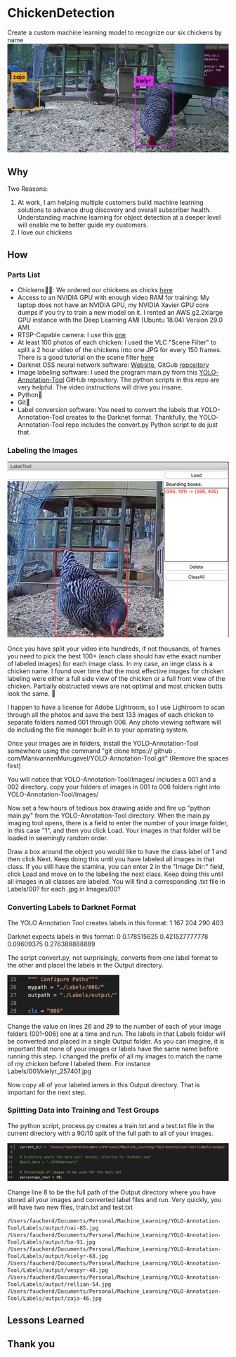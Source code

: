 # ChickenDetection

Create a custom machine learning model to recognize our six chickens by name
![Two Chickens](https://github.com/DennisFaucher/ChickenDetection/blob/master/Images/Jaja%20Kielyr.png)

## Why

Two Reasons:
1) At work, I am helping multiple customers build machine learning solutions to advance drug discovery and overall subscriber health. Understanding machine learning for object detection at a deeper level will enable me to better guide my customers.
2) I love our chickens

## How

### Parts List

* Chickens🙂🐓: We ordered our chickens as chicks [here](https://www.mypetchicken.com/catalog/Baby-Chicks-c36.aspx)
* Access to an NVIDIA GPU with enough video RAM for training: My laptop does not have an NVIDIA GPU, my NVIDIA Xavier GPU core dumps if you try to train a new model on it.  I rented an AWS g2.2xlarge GPU instance with the Deep Learning AMI (Ubuntu 18.04) Version 29.0 AMI.
* RTSP-Capable camera: I use this [one](https://www.amazon.com/gp/product/B07GSS4ZHK/ref=ppx_yo_dt_b_asin_title_o05_s00?ie=UTF8&psc=1) 
* At least 100 photos of each chicken: I used the VLC "Scene Filter" to split a 2 hour video of the chickens into one JPG for every 150 frames. There is a good tutorial on the scene filter [here](https://www.isimonbrown.co.uk/vlc-export-frames/)
* Darknet OSS neural network software: [Website](https://pjreddie.com/darknet/), GitGub [repository](https://github.com/pjreddie/darknet)
* Image labeling software: I used the program main.py from this [YOLO-Annotation-Tool](https://github.com/ManivannanMurugavel/YOLO-Annotation-Tool) GitHub repository. The python scripts in this repo are very helpful. The video instructions will drive you insane.
* Python🐍
* Git🐙
* Label conversion software: You need to convert the labels that YOLO-Annotation-Tool creates to the Darknet format. Thankfully, the YOLO-Annotation-Tool repo includes the convert.py Python script to do just that.
### Labeling the Images

![Kielyr Label](https://github.com/DennisFaucher/ChickenDetection/blob/master/Images/Kielyr%20Label.png)


Once you have split your video into hundreds, if not thousands, of frames you need to pick the best 100+ (each class should hav ethe exact number of labeled images) for each image class. In my case, an imge class is a chicken name. I found over time that the most effective images for chicken labeling were either a full side view of the chicken or a full front view of the chicken. Partially obstructed views are not optimal and most chicken butts look the same. 🙂


I happen to have a license for Adobe Lightroom, so I use Lightroom to scan through all the photos and save the best 133 images of each chicken to separate folders named 001 through 006. Any photo viewing software will do including the file manager built in to your operating system.


Once your images are in folders, install the YOLO-Annotation-Tool somewhere using the command "git clone https:// github . com/ManivannanMurugavel/YOLO-Annotation-Tool.git" (Remove the spaces first)


You will notice that YOLO-Annotation-Tool/Images/ includes a 001 and a 002 directory. copy your folders of images in 001 to 006 folders right into YOLO-Annotation-Tool/Images/


Now set a few hours of tedious box drawing aside and fire up "python main.py" from the YOLO-Annotation-Tool directory. When the main.py imaging tool opens, there is a field to enter the number of your image folder, in this case "1", and then you click Load. Your images in that folder will be loaded in seemingly random order.


Draw a box around the object you would like to have the class label of 1 and then click Next. Keep doing this until you have labeled all images in that class. If you still have the stamina, you can enter 2 in the "Image Dir:" field, click Load and move on to the labeling the next class. Keep doing this until all images in all classes are labeled. You will find a corresponding .txt file in Labels/00? for each .jpg in Images/00?


### Converting Labels to Darknet Format

The YOLO Annotation Tool creates labels in this format:
1
167 204 290 403

Darknet expects labels in this format:
0 0.178515625 0.421527777778 0.09609375 0.276388888889

The script convert.py, not surprisingly, converts from one label format to the other and placel the labels in the Output directory.

![convert.py](https://github.com/DennisFaucher/ChickenDetection/blob/master/Images/convert.py.png)

Change the value on lines 26 and 29 to the number of each of your image folders (001-006) one at a time and run. The labels in that Labels folder will be converted and placed in a single Output folder. As you can imagine, it is important that none of your images or labels have the same name before running this step. I changed the prefix of all my images to match the name of my chicken before I labeled them. For instance Labels/001/kielyr_257401.jpg

Now copy all of your labeled iames in this Output directory. That is important for the next step.

### Splitting Data into Training and Test Groups

The python script, process.py creates a train.txt and a test.txt file in the current directory with a 90/10 split of the full path to all of your images.

![process.py](https://github.com/DennisFaucher/ChickenDetection/blob/master/Images/process.py.png)

Change line 8 to be the full path of the Output directory where you have stored all your images and converted label files and run. Very quickly, you will have two new files, train.txt and test.txt

````[Javascript]
/Users/faucherd/Documents/Personal/Machine_Learning/YOLO-Annotation-Tool/Labels/output/nai-85.jpg
/Users/faucherd/Documents/Personal/Machine_Learning/YOLO-Annotation-Tool/Labels/output/bo-91.jpg
/Users/faucherd/Documents/Personal/Machine_Learning/YOLO-Annotation-Tool/Labels/output/kielyr-68.jpg
/Users/faucherd/Documents/Personal/Machine_Learning/YOLO-Annotation-Tool/Labels/output/vespyr-40.jpg
/Users/faucherd/Documents/Personal/Machine_Learning/YOLO-Annotation-Tool/Labels/output/rellian-54.jpg
/Users/faucherd/Documents/Personal/Machine_Learning/YOLO-Annotation-Tool/Labels/output/zaja-46.jpg
````



## Lessons Learned
## Thank you
